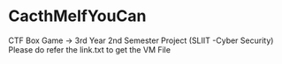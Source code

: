 # CacthMeIfYouCan
CTF Box Game -> 3rd Year 2nd Semester Project (SLIIT -Cyber Security)
Please do refer the link.txt to get the VM File
